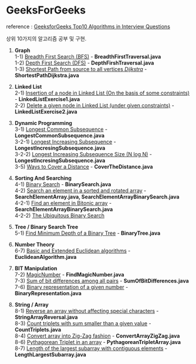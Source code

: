 # GeeksForGeeks

reference : <a href="http://www.geeksforgeeks.org/top-10-algorithms-in-interview-questions/#algo1">GeeksforGeeks Top10 Algorithms in Interview Questions</a>

상위 10가지의 알고리즘 공부 및 구현.

1) **Graph**<BR>
  1-1) <a href="https://www.geeksforgeeks.org/breadth-first-traversal-for-a-graph/">Breadth First Search (BFS)</a> - **BreadthFirstTraversal.java**<BR>
  1-2) <a href="https://www.geeksforgeeks.org/depth-first-traversal-for-a-graph/">Depth First Search (DFS)</a> - **DepthFirshTraversal.java**<BR>
  1-3) <a href="https://www.geeksforgeeks.org/greedy-algorithms-set-6-dijkstras-shortest-path-algorithm/">Shortest Path from source to all vertices _Dijkstra_</a> - **ShortestPathDijkstra.java**<BR>
  
2) **Linked List**<BR>
  2-1) <a href="https://www.geeksforgeeks.org/given-a-linked-list-which-is-sorted-how-will-you-insert-in-sorted-way/">Insertion of a node in Linked List (On the basis of some constraints)</a> - **LinkedListExercise1.java**<BR>
  2-2) <a href="https://www.geeksforgeeks.org/delete-a-given-node-in-linked-list-under-given-constraints/">Delete a given node in Linked List (under given constraints)</a> - **LinkedListExercise2.java**<BR>

  
3) **Dynamic Programming**<BR>
  3-1) <a href="https://www.geeksforgeeks.org/longest-common-subsequence/">Longest Common Subsequence</a> -  **LongestCommonSubsequence.java**<BR>
  3-2-1) <a href="https://www.geeksforgeeks.org/longest-increasing-subsequence/">Longest Increasing Subsequence</a> - **LongestIncresingSubsequence.java**<BR>
  3-2-2) <a href="https://www.geeksforgeeks.org/longest-monotonically-increasing-subsequence-size-n-log-n/">Longest Increasing Subsequence Size (N log N)</a> - **LongestIncresingSubsequence.java**<BR>
  3-5) <a href="https://www.geeksforgeeks.org/count-number-of-ways-to-cover-a-distance/">Ways to Cover a Distance</a> - **CoverTheDistance.java**<BR>

 
4) **Sorting And Searching**<BR>
  4-1) <a href="https://www.geeksforgeeks.org/binary-search/">Binary Search</a> - **BinarySearch.java**<BR>
  4-2) <a href="https://www.geeksforgeeks.org/search-an-element-in-a-sorted-and-pivoted-array/">Search an element in a sorted and rotated array</a> - **SearchElementArray.java, SearchElementArrayBinarySearch.java**<BR>
  4-2-1) <a href="https://www.geeksforgeeks.org/find-element-bitonic-array/">Find an element in Bitonic array</a> - **SearchElementArrayBinarySearch.java**<BR>
  4-2-2) <a href="https://www.geeksforgeeks.org/the-ubiquitous-binary-search-set-1/">The Ubiquitous Binary Search</a>

  
5) **Tree / Binary Search Tree**<BR>
  5-1) <a href="https://www.geeksforgeeks.org/find-minimum-depth-of-a-binary-tree/">Find Minimum Depth of a Binary Tree</a> - **BinaryTree.java**<BR>

  
6) **Number Theory**<BR>
  6-7) <a href="https://www.geeksforgeeks.org/euclidean-algorithms-basic-and-extended/">Basic and Extended Euclidean algorithms</a> - **EuclideanAlgorithm.java**<BR>

  
7) **BIT Manipulation**<BR>
  7-2) <a href="https://www.geeksforgeeks.org/find-nth-magic-number/">MagicNumber</a> - **FindMagicNumber.java**<BR>
  7-3) <a href="https://www.geeksforgeeks.org/sum-of-bit-differences-among-all-pairs/">Sum of bit differences among all pairs</a> - **SumOfBitDifferences.java**<BR>
  7-6) <a href="https://www.geeksforgeeks.org/binary-representation-of-a-given-number/">Binary representation of a given number</a> - **BinaryRepresentation.java**<BR>

  
8) **String / Array**<BR>
  8-1) <a href="https://www.geeksforgeeks.org/reverse-an-array-without-affecting-special-characters/">Reverse an array without affecting special characters</a> - **StringArrayReversal.java**<BR>
  8-3) <a href="https://www.geeksforgeeks.org/count-triplets-with-sum-smaller-that-a-given-value/">Count triplets with sum smaller than a given value</a> - **CountTriplets.java**<BR>
  8-4) <a href="https://www.geeksforgeeks.org/convert-array-into-zig-zag-fashion/">Convert array into Zig-Zag fashion</a> - **ConvertArrayZigZag.java**<BR>
  8-6) <a href="https://www.geeksforgeeks.org/find-pythagorean-triplet-in-an-unsorted-array/">Pythagorean Triplet in an array</a> - **PythagoreanTripletArray.java**<BR>
  8-7) <a href="https://www.geeksforgeeks.org/length-largest-subarray-contiguous-elements-set-1/">Length of the largest subarray with contiguous elements</a> - **LengthLargestSubarray.java**<BR>
  
